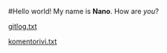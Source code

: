 #Hello world!
My name is **Nano**.
How are *you*?

[gitlog.txt](https://github.com/alisa1eli/harjoitustyo/blob/master/laskarit/viikko1/gitlog.txt)

[komentorivi.txt](https://github.com/alisa1eli/harjoitustyo/blob/master/laskarit/viikko1/komentorivi.txt)
